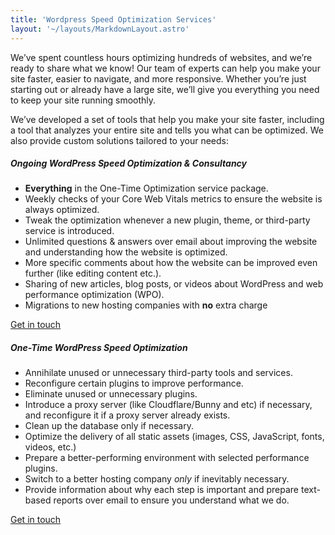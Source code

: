 ```yaml
---
title: 'Wordpress Speed Optimization Services'
layout: '~/layouts/MarkdownLayout.astro'
---
```


We’ve spent countless hours optimizing hundreds of websites, and we’re ready to share what we know! Our team of experts can help you make your site faster, easier to navigate, and more responsive. Whether you’re just starting out or already have a large site, we’ll give you everything you need to keep your site running smoothly.

We’ve developed a set of tools that help you make your site faster, including a tool that analyzes your entire site and tells you what can be optimized. We also provide custom solutions tailored to your needs:

##### **Ongoing WordPress Speed Optimization & Consultancy**

* **Everything** in the One-Time Optimization service package.
* Weekly checks of your Core Web Vitals metrics to ensure the website is always optimized.
* Tweak the optimization whenever a new plugin, theme, or third-party service is introduced.
* Unlimited questions & answers over email about improving the website and understanding how the website is optimized.
* More specific comments about how the website can be improved even further (like editing content etc.).
* Sharing of new articles, blog posts, or videos about WordPress and web performance optimization (WPO).
* Migrations to new hosting companies with **no** extra charge

[Get in touch](https://mgknet.com/contact)

##### One-Time WordPress Speed Optimization

* Annihilate unused or unnecessary third-party tools and services.
* Reconfigure certain plugins to improve performance.
* Eliminate unused or unnecessary plugins.
* Introduce a proxy server (like Cloudflare/Bunny and etc) if necessary, and reconfigure it if a proxy server already exists.
* Clean up the database only if necessary.
* Optimize the delivery of all static assets (images, CSS, JavaScript, fonts, videos, etc.)
* Prepare a better-performing environment with selected performance plugins.
* Switch to a better hosting company _only_ if inevitably necessary.
* Provide information about why each step is important and prepare text-based reports over email to ensure you understand what we do.

[Get in touch](https://mgknet.com/contact)
